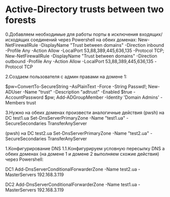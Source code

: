 # Active-Directory trusts between two forests


0.Добавляем необходимые для работы порты в исключения входящих/исходящих соединений через Powershell на обеих доменах:
New-NetFirewallRule -DisplayName "Trust between domains" -Direction inbound -Profile Any -Action Allow -LocalPort 53,88,389,445,636,135 -Protocol TCP;
New-NetFirewallRule -DisplayName "Trust between domains" -Direction outbound -Profile Any -Action Allow -LocalPort 53,88,389,445,636,135 -Protocol TCP

2.Создаем пользователя с админ правами на домене 1:

$pw=ConvertTo-SecureString –AsPlainText -Force -String Passwd!;
New-ADUser -Name "trust" -Description "adtrust" -Enabled $true -AccountPassword $pw;
Add-ADGroupMember -Identity 'Domain Admins' -Members trust

3.Нужно на обеих доменах произвести аналогичные действия
(pwsh) на DC test1.ua
Set-DnsServerPrimaryZone -Name "test1.ua" -SecureSecondaries TransferAnyServer

(pwsh) на DC test2.ua
Set-DnsServerPrimaryZone -Name "test2.ua" -SecureSecondaries TransferAnyServer


1.Конфигурирование DNS 
1.1.Конфигурируем условную пересылку DNS а обеих доменах (на домене 1 и домене 2 выполняем схожие действия) через Powershell:

DC1
Add-DnsServerConditionalForwarderZone -Name test2.ua -MasterServers 192.168.3.119

DC2
Add-DnsServerConditionalForwarderZone -Name test1.ua -MasterServers 192.168.3.119

